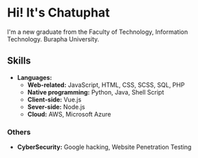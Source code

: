 # Hi! It's Chatuphat 
I'm a new graduate from the Faculty of Technology, Information Technology. Burapha University. 

## Skills
- **Languages:**
  - **Web-related:** JavaScript, HTML, CSS, SCSS, SQL, PHP
  - **Native programming:**  Python, Java, Shell Script 
  - **Client-side:** Vue.js
  - **Sever-side:** Node.js
  - **Cloud:** AWS, Microsoft Azure

### Others
- **CyberSecurity:** Google hacking, Website Penetration Testing 
